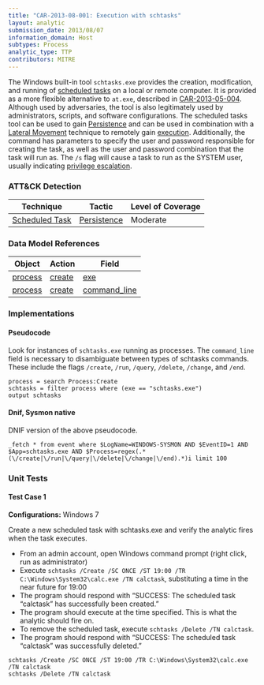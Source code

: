 ```yaml
---
title: "CAR-2013-08-001: Execution with schtasks"
layout: analytic
submission_date: 2013/08/07
information_domain: Host
subtypes: Process
analytic_type: TTP
contributors: MITRE
---
```


The Windows built-in tool `schtasks.exe` provides the creation, modification, and running of [scheduled tasks](https://attack.mitre.org/techniques/T1053) on a local or remote computer. It is provided as a more flexible alternative to `at.exe`, described in [CAR-2013-05-004](CAR-2013-05-004). Although used by adversaries, the tool is also legitimately used by administrators, scripts, and software configurations. The scheduled tasks tool can be used to gain [Persistence](https://attack.mitre.org/tactics/TA0003) and can be used in combination with a [Lateral Movement](https://attack.mitre.org/tactics/TA0008) technique to remotely gain [execution](https://attack.mitre.org/tactics/TA0002). Additionally, the command has parameters to specify the user and password responsible for creating the task, as well as the user and password combination that the task will run as. The `/s` flag will cause a task to run as the SYSTEM user, usually indicating [privilege escalation](https://attack.mitre.org/tactics/TA0004).


### ATT&CK Detection

|Technique|Tactic|Level of Coverage|
|---|---|---|
|[Scheduled Task](https://attack.mitre.org/techniques/T1053/)|[Persistence](https://attack.mitre.org/tactics/TA0003/)|Moderate|

### Data Model References

|Object|Action|Field|
|---|---|---|
|[process](/data_model/process) | [create](/data_model/process#create) | [exe](/data_model/process#exe) |
|[process](/data_model/process) | [create](/data_model/process#create) | [command_line](/data_model/process#command_line) |


### Implementations

#### Pseudocode

Look for instances of `schtasks.exe` running as processes. The `command_line` field is necessary to disambiguate between types of schtasks commands. These include the flags `/create`, `/run`, `/query`, `/delete`, `/change`, and `/end`.


```
process = search Process:Create
schtasks = filter process where (exe == "schtasks.exe")
output schtasks
```


#### Dnif, Sysmon native

DNIF version of the above pseudocode.


```
_fetch * from event where $LogName=WINDOWS-SYSMON AND $EventID=1 AND $App=schtasks.exe AND $Process=regex(.*(\/create|\/run|\/query|\/delete|\/change|\/end).*)i limit 100
```



### Unit Tests

#### Test Case 1

**Configurations:** Windows 7

Create a new scheduled task with schtasks.exe and verify the analytic fires when the task executes.
* From an admin account, open Windows command prompt (right click, run as administrator)
* Execute `schtasks /Create /SC ONCE /ST 19:00 /TR C:\Windows\System32\calc.exe /TN calctask`, substituting a time in the near future for 19:00
* The program should respond with “SUCCESS: The scheduled task “calctask” has successfully been created.”
* The program should execute at the time specified. This is what the analytic should fire on.
* To remove the scheduled task, execute `schtasks /Delete /TN calctask`.
* The program should respond with “SUCCESS: The scheduled task “calctask” was successfully deleted.”

```
schtasks /Create /SC ONCE /ST 19:00 /TR C:\Windows\System32\calc.exe /TN calctask
schtasks /Delete /TN calctask
```


